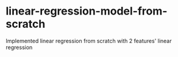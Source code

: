 # linear-regression-model-from-scratch
Implemented linear regression from scratch with 2 features' linear regression
